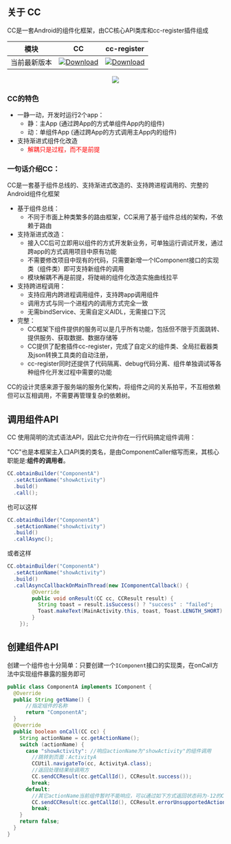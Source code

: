 

## 关于 CC

CC是一套Android的组件化框架，由CC核心API类库和cc-register插件组成

模块|CC|cc-register
:---:|:---:|:---:
当前最新版本| [![Download](https://api.bintray.com/packages/hellobilly/android/cc/images/download.svg)](https://bintray.com/hellobilly/android/cc/_latestVersion)| [![Download](https://api.bintray.com/packages/hellobilly/android/cc-register/images/download.svg)](https://bintray.com/hellobilly/android/cc-register/_latestVersion)


<div align=center><img src="https://github.com/luckybilly/CC/raw/master/image/icon.png"/></div>

### CC的特色
- 一静一动，开发时运行2个app：
  - 静：主App (通过跨App的方式单组件App内的组件)
  - 动：单组件App (通过跨App的方式调用主App内的组件)
- 支持渐进式组件化改造
  - <font color=red>解耦只是过程，而不是前提</font>

### 一句话介绍CC：
CC是一套基于组件总线的、支持渐进式改造的、支持跨进程调用的、完整的Android组件化框架

- 基于组件总线： 
    - 不同于市面上种类繁多的路由框架，CC采用了基于组件总线的架构，不依赖于路由
- 支持渐进式改造： 
    - 接入CC后可立即用以组件的方式开发新业务，可单独运行调试开发，通过跨app的方式调用项目中原有功能
    - 不需要修改项目中现有的代码，只需要新增一个IComponent接口的实现类（组件类）即可支持新组件的调用
    - 模块解耦不再是前提，将陡峭的组件化改造实施曲线拉平
- 支持跨进程调用： 
    - 支持应用内跨进程调用组件，支持跨app调用组件
    - 调用方式与同一个进程内的调用方式完全一致
    - 无需bindService、无需自定义AIDL，无需接口下沉
- 完整：
    - CC框架下组件提供的服务可以是几乎所有功能，包括但不限于页面跳转、提供服务、获取数据、数据存储等
    - CC提供了配套插件cc-register，完成了自定义的组件类、全局拦截器类及json转换工具类的自动注册，
    - cc-register同时还提供了代码隔离、debug代码分离、组件单独调试等各种组件化开发过程中需要的功能

CC的设计灵感来源于服务端的服务化架构，将组件之间的关系拍平，不互相依赖但可以互相调用，不需要再管理复杂的依赖树。

## 调用组件API

CC 使用简明的流式语法API，因此它允许你在一行代码搞定组件调用：

"CC"也是本框架主入口API类的类名，是由ComponentCaller缩写而来，其核心职能是:**组件的调用者**。

```java
CC.obtainBuilder("ComponentA")
  .setActionName("showActivity")
  .build()
  .call();
```
也可以这样
```java
CC.obtainBuilder("ComponentA")
  .setActionName("showActivity")
  .build()
  .callAsync();
```
或者这样
```java
CC.obtainBuilder("ComponentA")
  .setActionName("showActivity")
  .build()
  .callAsyncCallbackOnMainThread(new IComponentCallback() {
        @Override
        public void onResult(CC cc, CCResult result) {
          String toast = result.isSuccess() ? "success" : "failed";
          Toast.makeText(MainActivity.this, toast, Toast.LENGTH_SHORT).show();
        }
    });
```
## 创建组件API

创建一个组件也十分简单：只要创建一个`IComponent`接口的实现类，在onCall方法中实现组件暴露的服务即可
```java
public class ComponentA implements IComponent {
  @Override
  public String getName() {
      //指定组件的名称
      return "ComponentA";
  }
  @Override
  public boolean onCall(CC cc) {
    String actionName = cc.getActionName();
    switch (actionName) {
      case "showActivity": //响应actionName为"showActivity"的组件调用
        //跳转到页面：ActivityA
        CCUtil.navigateTo(cc, ActivityA.class);
        //返回处理结果给调用方
        CC.sendCCResult(cc.getCallId(), CCResult.success());
        break;
      default:
        //其它actionName当前组件暂时不能响应，可以通过如下方式返回状态码为-12的CCResult给调用方
        CC.sendCCResult(cc.getCallId(), CCResult.errorUnsupportedActionName());
        break;
    }
    return false;
  }
}

```
